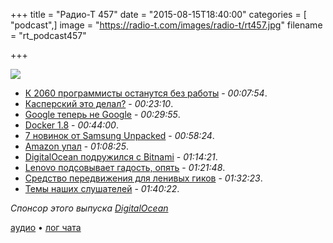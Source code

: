 +++
title = "Радио-Т 457"
date = "2015-08-15T18:40:00"
categories = [ "podcast",]
image = "https://radio-t.com/images/radio-t/rt457.jpg"
filename = "rt_podcast457"

+++

![](https://radio-t.com/images/radio-t/rt457.jpg)

- [К 2060 программисты останутся без работы](https://medium.com/@dtauerbach/software-engineers-will-be-obsolete-by-2060-2a214fdf9737) - *00:07:54*.
- [Касперский это делал?](http://thenextweb.com/insider/2015/08/14/kaspersky-antivirus-accused-of-creating-malware-for-over-10-years/) - *00:23:10*.
- [Google теперь не Google](http://googleblog.blogspot.com/2015/08/google-alphabet.html) - *00:29:55*.
- [Docker 1.8](https://blog.docker.com/2015/08/docker-1-8-content-trust-toolbox-registry-orchestration/) - *00:44:00*.
- [7 новинок от Samsung Unpacked](http://www.cnet.com/news/here-are-the-7-most-important-things-announced-at-samsung-unpacked/) - *00:58:24*.
- [Amazon упал](http://www.information-age.com/technology/cloud-and-virtualisation/123459971/amazon-investigating-major-cloud-outage-github-and-) - *01:08:25*.
- [DigitalOcean подружился с Bitnami](http://social.techcrunch.com/2015/08/11/digitalocean-teams-up-with-bitnami-now-lets-you-install-over-100-web-apps-with-a-few-cli) - *01:14:21*.
- [Lenovo подсовывает гадость, опять](http://www.zdnet.com/article/lenovo-rootkit-ensured-its-software-could-not-be-deleted/) - *01:21:48*.
- [Средство передвижения для ленивых гиков](http://qz.com/477869/laptop-sized-people-movers-hope-to-make-walking-a-thing-of-the-past/) - *01:32:23*.
- [Темы наших слушателей](https://radio-t.com/p/2015/08/11/prep-457/) - *01:40:22*.

_Спонсор этого выпуска [DigitalOcean](https://do.co/radiot)_

[аудио](https://cdn.radio-t.com/rt_podcast457.mp3) • [лог чата](http://chat.radio-t.com/logs/radio-t-457.html)
<audio src="https://cdn.radio-t.com/rt_podcast457.mp3" preload="none"></audio>
